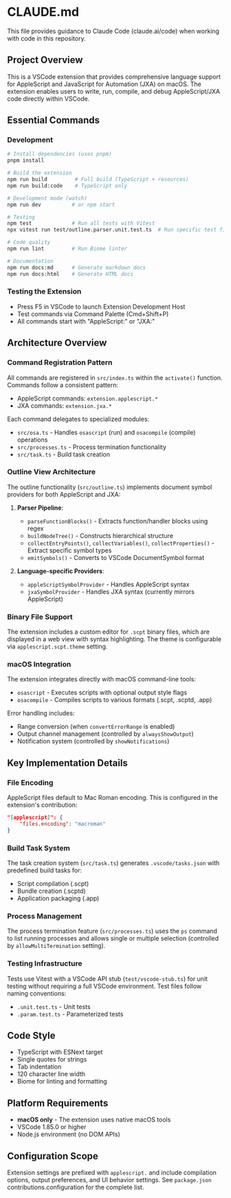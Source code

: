 # CLAUDE.md

This file provides guidance to Claude Code (claude.ai/code) when working with code in this repository.

## Project Overview

This is a VSCode extension that provides comprehensive language support for AppleScript and JavaScript for Automation (JXA) on macOS. The extension enables users to write, run, compile, and debug AppleScript/JXA code directly within VSCode.

## Essential Commands

### Development
```bash
# Install dependencies (uses pnpm)
pnpm install

# Build the extension
npm run build         # Full build (TypeScript + resources)
npm run build:code    # TypeScript only

# Development mode (watch)
npm run dev          # or npm start

# Testing
npm test             # Run all tests with Vitest
npx vitest run test/outline.parser.unit.test.ts  # Run specific test file

# Code quality
npm run lint         # Run Biome linter

# Documentation
npm run docs:md      # Generate markdown docs
npm run docs:html    # Generate HTML docs
```

### Testing the Extension
- Press F5 in VSCode to launch Extension Development Host
- Test commands via Command Palette (Cmd+Shift+P)
- All commands start with "AppleScript:" or "JXA:"

## Architecture Overview

### Command Registration Pattern
All commands are registered in `src/index.ts` within the `activate()` function. Commands follow a consistent pattern:
- AppleScript commands: `extension.applescript.*`
- JXA commands: `extension.jxa.*`

Each command delegates to specialized modules:
- `src/osa.ts` - Handles `osascript` (run) and `osacompile` (compile) operations
- `src/processes.ts` - Process termination functionality
- `src/task.ts` - Build task creation

### Outline View Architecture
The outline functionality (`src/outline.ts`) implements document symbol providers for both AppleScript and JXA:

1. **Parser Pipeline**: 
   - `parseFunctionBlocks()` - Extracts function/handler blocks using regex
   - `buildNodeTree()` - Constructs hierarchical structure
   - `collectEntryPoints()`, `collectVariables()`, `collectProperties()` - Extract specific symbol types
   - `emitSymbols()` - Converts to VSCode DocumentSymbol format

2. **Language-specific Providers**:
   - `appleScriptSymbolProvider` - Handles AppleScript syntax
   - `jxaSymbolProvider` - Handles JXA syntax (currently mirrors AppleScript)

### Binary File Support
The extension includes a custom editor for `.scpt` binary files, which are displayed in a web view with syntax highlighting. The theme is configurable via `applescript.scpt.theme` setting.

### macOS Integration
The extension integrates directly with macOS command-line tools:
- `osascript` - Executes scripts with optional output style flags
- `osacompile` - Compiles scripts to various formats (.scpt, .scptd, .app)

Error handling includes:
- Range conversion (when `convertErrorRange` is enabled)
- Output channel management (controlled by `alwaysShowOutput`)
- Notification system (controlled by `showNotifications`)

## Key Implementation Details

### File Encoding
AppleScript files default to Mac Roman encoding. This is configured in the extension's contribution:
```json
"[applescript]": {
    "files.encoding": "macroman"
}
```

### Build Task System
The task creation system (`src/task.ts`) generates `.vscode/tasks.json` with predefined build tasks for:
- Script compilation (.scpt)
- Bundle creation (.scptd)
- Application packaging (.app)

### Process Management
The process termination feature (`src/processes.ts`) uses the `ps` command to list running processes and allows single or multiple selection (controlled by `allowMultiTermination` setting).

### Testing Infrastructure
Tests use Vitest with a VSCode API stub (`test/vscode-stub.ts`) for unit testing without requiring a full VSCode environment. Test files follow naming conventions:
- `.unit.test.ts` - Unit tests
- `.param.test.ts` - Parameterized tests

## Code Style
- TypeScript with ESNext target
- Single quotes for strings
- Tab indentation
- 120 character line width
- Biome for linting and formatting

## Platform Requirements
- **macOS only** - The extension uses native macOS tools
- VSCode 1.85.0 or higher
- Node.js environment (no DOM APIs)

## Configuration Scope
Extension settings are prefixed with `applescript.` and include compilation options, output preferences, and UI behavior settings. See `package.json` contributions.configuration for the complete list.